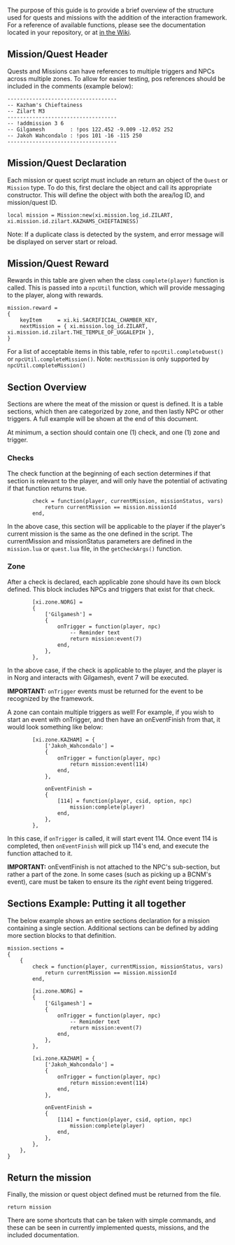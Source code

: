 The purpose of this guide is to provide a brief overview of the structure used for quests and missions with the addition of the interaction framework.  For a reference of available functions, please see the documentation located in your repository, or at [in the Wiki](Interaction-Framework-Documentation).

## Mission/Quest Header
Quests and Missions can have references to multiple triggers and NPCs across multiple zones.  To allow for easier testing, pos references should be included in the comments (example below):
```
-----------------------------------
-- Kazham's Chieftainess
-- Zilart M3
-----------------------------------
-- !addmission 3 6
-- Gilgamesh        : !pos 122.452 -9.009 -12.052 252
-- Jakoh Wahcondalo : !pos 101 -16 -115 250
-----------------------------------
```

## Mission/Quest Declaration
Each mission or quest script must include an return an object of the `Quest` or `Mission` type.  To do this, first declare the object and call its appropriate constructor.  This will define the object with both the area/log ID, and mission/quest ID.
```
local mission = Mission:new(xi.mission.log_id.ZILART, xi.mission.id.zilart.KAZHAMS_CHIEFTAINESS)
```
Note: If a duplicate class is detected by the system, and error message will be displayed on server start or reload.

## Mission/Quest Reward
Rewards in this table are given when the class `complete(player)` function is called.  This is passed into a `npcUtil` function, which will provide messaging to the player, along with rewards.
```
mission.reward =
{
    keyItem     = xi.ki.SACRIFICIAL_CHAMBER_KEY,
    nextMission = { xi.mission.log_id.ZILART, xi.mission.id.zilart.THE_TEMPLE_OF_UGGALEPIH },
}
```
For a list of acceptable items in this table, refer to `npcUtil.completeQuest()` or `npcUtil.completeMission()`.
Note: `nextMission` is only supported by `npcUtil.completeMission()`

## Section Overview
Sections are where the meat of the mission or quest is defined.  It is a table sections, which then are categorized by zone, and then lastly NPC or other triggers.  A full example will be shown at the end of this document.

At minimum, a section should contain one (1) check, and one (1) zone and trigger.

### Checks
The check function at the beginning of each section determines if that section is relevant to the player, and will only have the potential of activating if that function returns true.
```
        check = function(player, currentMission, missionStatus, vars)
            return currentMission == mission.missionId
        end,
```
In the above case, this section will be applicable to the player if the player's current mission is the same as the one defined in the script.  The currentMission and missionStatus parameters are defined in the `mission.lua` or `quest.lua` file, in the `getCheckArgs()` function.

### Zone
After a check is declared, each applicable zone should have its own block defined.  This block includes NPCs and triggers that exist for that check.
```
        [xi.zone.NORG] =
        {
            ['Gilgamesh'] =
            {
                onTrigger = function(player, npc)
                    -- Reminder text
                    return mission:event(7)
                end,
            },
        },
```
In the above case, if the check is applicable to the player, and the player is in Norg and interacts with Gilgamesh, event 7 will be executed.

**IMPORTANT:** `onTrigger` events must be returned for the event to be recognized by the framework.

A zone can contain multiple triggers as well!  For example, if you wish to start an event with onTrigger, and then have an onEventFinish from that, it would look something like below:
```
        [xi.zone.KAZHAM] = {
            ['Jakoh_Wahcondalo'] =
            {
                onTrigger = function(player, npc)
                    return mission:event(114)
                end,
            },

            onEventFinish =
            {
                [114] = function(player, csid, option, npc)
                    mission:complete(player)
                end,
            },
        },
```
In this case, if `onTrigger` is called, it will start event 114.  Once event 114 is completed, then `onEventFinish` will pick up 114's end, and execute the function attached to it.

**IMPORTANT:** onEventFinish is not attached to the NPC's sub-section, but rather a part of the zone.  In some cases (such as picking up a BCNM's event), care must be taken to ensure its the _right_ event being triggered.

## Sections Example: Putting it all together
The below example shows an entire sections declaration for a mission containing a single section.  Additional sections can be defined by adding more section blocks to that definition.
```
mission.sections =
{
    {
        check = function(player, currentMission, missionStatus, vars)
            return currentMission == mission.missionId
        end,

        [xi.zone.NORG] =
        {
            ['Gilgamesh'] =
            {
                onTrigger = function(player, npc)
                    -- Reminder text
                    return mission:event(7)
                end,
            },
        },

        [xi.zone.KAZHAM] = {
            ['Jakoh_Wahcondalo'] =
            {
                onTrigger = function(player, npc)
                    return mission:event(114)
                end,
            },

            onEventFinish =
            {
                [114] = function(player, csid, option, npc)
                    mission:complete(player)
                end,
            },
        },
    },
}
```

## Return the mission
Finally, the mission or quest object defined must be returned from the file.
```
return mission
```

There are some shortcuts that can be taken with simple commands, and these can be seen in currently implemented quests, missions, and the included documentation.